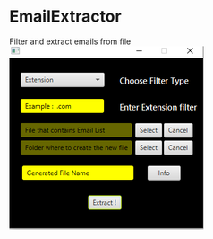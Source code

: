 # EmailExtractor

Filter and extract emails from file 
![Alt text](Screenshot.png?raw=true "Title")

